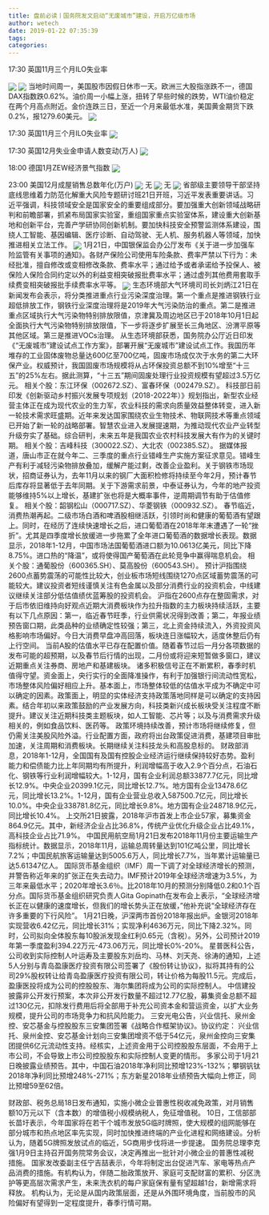 ```yaml
---
title: 盘前必读丨国务院发文启动“无废城市”建设，开启万亿级市场
author: wetech
date: 2019-01-22 07:35:39
tags: 
categories: 
---
```

17:30 英国11月三个月ILO失业率
<!-- more -->
<img align="center" border="0" src="https://imgcdn.yicai.com/uppics/images/2018/11/5795dce2c13c12cd19ef68151420a6d2.jpg" />
<img align="center" border="0" src="https://imgcdn.yicai.com/uppics/images/2019/01/8147821f72ea16af6521d3035ca403a8.jpg" />
当地时间周一，美国股市因假日休市一天。欧洲三大股指涨跌不一，德国DAX指数跌0.62%。油价周一小幅上涨，扭转了早些时候的跌势，WTI油价稳定在两个月高点附近。金价连跌三日，至近一个月来最低水准，美国黄金期货下跌0.2%，报1279.60美元。
<img align="center" border="0" src="https://imgcdn.yicai.com/uppics/images/2018/11/1115fd943822077aad8679290e0a4854.jpg" />
17:30 英国11月三个月ILO失业率
<img align="center" border="0" src="https://imgcdn.yicai.com/uppics/images/2019/01/5767ac1ae30af5a3dc0d721929905aab.jpg" />
17:30 英国12月失业金申请人数变动(万人)
<img align="center" border="0" src="https://imgcdn.yicai.com/uppics/images/2019/01/55ce072b499537a5b86e35d12e40285f.jpg" />
18:00 德国1月ZEW经济景气指数
<img align="center" border="0" src="https://imgcdn.yicai.com/uppics/images/2019/01/b77d98654074479612971929b2907b09.jpg" />
23:00 美国12月成屋销售总数年化(万户)
<img align="center" border="0" src="https://imgcdn.yicai.com/uppics/images/2018/11/9d8e2d90a2b37391ca779f15a10018b0.jpg" />
无
<img align="center" border="0" src="https://imgcdn.yicai.com/uppics/images/2018/11/3fe87f78bb215979ccf7a8b1a382813c.jpg" />
无
<img align="center" border="0" src="https://imgcdn.yicai.com/uppics/images/2018/11/10271f820278a7057d79730f65d39711.jpg" />
省部级主要领导干部坚持底线思维着力防范化解重大风险专题研讨班21日开班，习近平发表重要讲话。习近平强调，科技领域安全是国家安全的重要组成部分。要加强重大创新领域战略研判和前瞻部署，抓紧布局国家实验室，重组国家重点实验室体系，建设重大创新基地和创新平台，完善产学研协同创新机制。要加快科技安全预警监测体系建设，围绕人工智能、基因编辑、医疗诊断、自动驾驶、无人机、服务机器人等领域，加快推进相关立法工作。
<img align="center" border="0" src="https://imgcdn.yicai.com/uppics/images/2019/01/6ef4b7fc375403cd4e34af971df890f4.jpg" />
1月21日，中国银保监会办公厅发布《关于进一步加强车险监管有关事项的通知》。各财产保险公司使用车险条款、费率严禁以下行为：未经批准，擅自修改或变相修改条款、费率水平；通过给予或者承诺给予投保人、被保险人保险合同约定以外的利益变相突破报批费率水平；通过虚列其他费用套取手续费变相突破报批手续费率水平等。
<img align="center" border="0" src="https://imgcdn.yicai.com/uppics/images/2018/11/781b132626e7c57022d1491e8f3a175c.jpg" />
生态环境部大气环境司司长刘炳江21日在新闻发布会表示，将分类推进重点行业污染深度治理。第一个重点是推进钢铁行业超低排放工作，钢铁行业深度治理将是2019年大气污染防治的重点。第二是推进重点区域执行大气污染物特别排放限值，京津冀及周边地区已于2018年10月1日起全面执行大气污染物特别排放限值，下一步将逐步扩展至长三角地区、汾渭平原等其他区域。第三是推进VOCs治理。
从生态环境部获悉，国务院办公厅近日印发《“无废城市”建设试点工作方案》，部署开展“无废城市”建设试点工作。我国历年堆存的工业固体废物总量达600亿至700亿吨，固废市场成仅次于水务的第二大环保产业。权威预计，我国固废市场规模将从占环保投资总额不到10%增至“十三五”的25%左右。据此测算，“十三五”期间固废处理行业投资规模有望超过3.5万亿元。
相关个股：东江环保（002672.SZ）、富春环保（002479.SZ）。
科技部日前印发《创新驱动乡村振兴发展专项规划（2018-2022年）》规划指出，新型农业经营主体正在成为现代农业的生力军，农业科技的需求向质量效益整体转变，进入新一轮技术需求旺盛期。近年来发达国家围绕农业生物技术、物联网技术等重点领域已开始了新一轮的战略部署。智慧农业进入发展提速期，为推动现代农业产业转型升级夯实了基础。综合研判，未来五年是我国农业农村科技发展大有作为的关键时期。
相关个股：吉峰科技（300022.SZ）、大北农（002385.SZ）。
据媒体报道，唐山市正在就今年二、三季度的重点行业错峰生产实施方案征求意见。错峰生产有利于减轻污染物排放叠加，缓解产能过剩，改善企业盈利。关于钢铁市场现状，招商证券认为，去年11月以来的钢厂大面积检修将持续至今年2月，预计春节后库存将显著低于去年同期。关于下游需求前景，中泰证券认为，今年的地产投资能够维持5%以上增长，基建扩张也将是大概率事件，逆周期调节有助于估值修复。
相关个股：韶钢松山（000717.SZ）、华菱钢铁（000932.SZ）。
春节临近，消费热潮再起。二级市场白酒和啤酒股相继活跃，引领时尚和健康的葡萄酒有望跟上。同时，在经历了连续快速增长之后，进口葡萄酒在2018年年末遭遇了一轮“挫折”。尤其是四季度增长放缓进一步拖累了全年进口葡萄酒的数据增长表现。数据显示，2018年1-12月，中国市场法国葡萄酒进口额为10.0613亿美元，同比下降8.75%。进口热的“降温”，或将使得国产葡萄酒在此轮竞争中赢得喘息机会。
相关个股：通葡股份（600365.SH）、莫高股份（600543.SH）。
预计沪指围绕2600点蓄势震荡的可能性比较大，创业板市场短线围绕1270点区域蓄势震荡的可能较大。建议投资者短线谨慎关注有色金属以及部分消费行业的投资机会，中线建议继续关注部分低估值绩优蓝筹股的投资机会。
沪指在2600点存在整固需求，对于后市依旧维持向好观点近期大消费板块作为拉升指数的主力板块持续活跃，主要有以下几点原因：第一，临近春节旺季，行业供需状况得到改善；第二，年报业绩预告窗口期，此类品种的业绩确定性较强；第三，北上资金持续流入，外资投资风格影响市场偏好。今日大消费早盘冲高回落，板块连日涨幅较大，适度休整后仍有上行空间。
当前A股的估值水平已存在配置价值。随着春节过后一月分各项数据的发布可能的超预期，以及春节后行情的出现，二月份或将迎来短暂做多窗口，建议近期重点关注券商、房地产和基建板块。
诸多积极信号正在不断累积，春季时机值得守望。资金面上，央行实行的全面降准操作，有利于加强银行间流动性宽松，市场整体风险偏好相应上升。基本面上，市场整体较低的估值水平成为不确定中可以确定的因素。政策面上，明显的实体经济支持政策落地同样是可以确定的支持因素。结合年初以来政策鼓励的产业发展方向，科技类新兴成长板块受关注程度不断提升。建议关注近期科技类主题板块，如人工智能、芯片等；以及与消费需求升级相关的，例如食品饮料、医药等。
政策环境持续改善，预计市场将继续修复，但仍需关注美股风险外溢。行业配置方面，政府将出台政策促进消费，基建项目审批加速，关注周期和消费板块。长期继续关注科技龙头和高股息标的。
财政部消息，2018年1-12月，全国国有及国有控股企业经济运行继续保持较好态势。盈利能力和偿债能力比上年同期均有所提升，利润增幅高于收入2.9个百分点，石油石化、钢铁等行业利润增幅较大。1-12月，国有企业利润总额33877.7亿元，同比增长12.9%。中央企业20399.1亿元，同比增长12.7%。地方国有企业13478.6亿元，同比增长13.2%。1-12月，国有企业营业总收入587500.7亿元，同比增长10.0%。中央企业338781.8亿元，同比增长9.8%。地方国有企业248718.9亿元，同比增长10.4%。
上交所21日披露，2018年沪市首发上市企业57家，募集资金864.9亿元。其中，新经济企业占比36.8%，传统产业优化升级企业占比49.1%，高科技企业占比71.9%。
中国民用航空局1月21日发布2018年11月份主要运输生产指标统计。数据显示，2018年11月，运输总周转量达到101亿吨公里，同比增长7.2%；中国民航旅客运输量达到5005.6万人，同比增长7.7%，当年累计运输量已达5.61347亿人。
国际货币基金组织（IMF）周一下调了对全球经济增长的预测，并警告称近年来的扩张正在失去动力。IMF预计2019年全球经济增速为3.5%，为三年来最低水平；2020年增长3.6％。比2018年10月的预测分别降低0.2和0.1个百分点。国际货币基金组织研究负责人Gita Gopinath在发布会上表示，“全球经济增长正在以健康的速度增长，但我们的增长势头正在放缓，”他补充说“全球经济存在许多重要的下行风险”。
1月21日晚，沪深两市首份2018年报出炉。金银河2018年实现营收6.42亿元，同比增长31%；实现净利4636万元，同比下降2.32%。同时，公司拟向全体股东每10股派发现金红利0.65元（含税）。另外，公司预计2019年第一季度盈利394.22万元-473.06万元，同比增长0%-20%。
星普医科公告，公司收到实际控制人叶运寿及主要股东刘岳均、马林、刘天尧、徐涛的通知，上述5人分别与青岛盈康医疗投资有限公司签署了《股份转让协议》，拟将其持有的公司29%股权转让给青岛盈康医疗投资有限公司，转让价格为每股11.5元。完成后，盈康医投将成为公司的控股股东、海尔集团将成为公司的实际控制人。
中信建投披露非公开发行预案，本次非公开发行数量不超过12.77亿股，募集资金总额不超过130亿元，扣除发行费用后将全部用于补充公司资本金和营运资金，以扩大业务规模，提升公司的市场竞争力和抗风险能力。
三安光电公告，兴业信托、泉州金控、安芯基金与控股股东三安集团签署《战略合作框架协议》。协议约定： 兴业信托、泉州金控、安芯基金计划向三安集团增资不低于54亿元，泉州金控向三安集团提供6亿元流动性支持。经核实，上述资金用于公司控股股东层面，不会用于上市公司，不会导致上市公司控股股东和实际控制人变更的情形。
多家公司于1月21日晚披露业绩预告。其中，中国石油2018年净利同比预增123%-132%；攀钢钒钛2018年净利同比预增248%-271%；东方新星2018年业绩预告大幅向上修正，同比预增59至62倍。
 
 
财政部、税务总局18日发布通知，实施小微企业普惠性税收减免政策，对月销售额10万元以下（含本数）的增值税小规模纳税人，免征增值税。
10日，工信部部长苗圩表示，今年国家将在若干个城市发放5G临时牌照，使大规模的组网能够在部分城市和热点地区率先实现，同时加快推进终端的产业化进程和网络建设。分析认为，随着5G牌照发放试点的临近，5G商用步伐将进一步提速。
国务院总理李克强1月9日主持召开国务院常务会议，决定再推出一批针对小微企业的普惠性减税措施。
国家发改委副主任宁吉喆表示，今年将制定出台促进汽车、家电等热点产品消费的措施。有机构认为，伴随二胎政策放开、家庭可支配财富的累积、分区洗护等更高层次需求产生，未来洗衣机的每户家庭保有量有望超越1台，新增需求将释放。
机构认为，无论是从国内政策层面，还是从外围环境角度，当前股市的风险偏好有望得到一定程度提升，春季行情可期。
